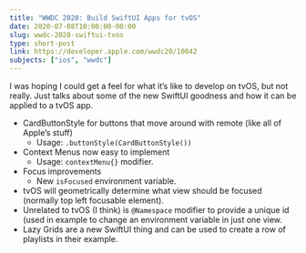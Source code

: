```yaml
---
title: "WWDC 2020: Build SwiftUI Apps for tvOS"
date: 2020-07-08T10:00:00-00:00
slug: wwdc-2020-swiftui-tvos
type: short-post
link: https://developer.apple.com/wwdc20/10042
subjects: ["ios", "wwdc"]
---
```


I was hoping I could get a feel for what it’s like to develop on tvOS, but not really. Just talks about some of the new SwiftUI goodness and how it can be applied to a tvOS app.

* CardButtonStyle for buttons that move around with remote (like all of Apple’s stuff)
    * Usage: `.buttonStyle(CardButtonStyle())`
* Context Menus now easy to implement
    * Usage: `contextMenu{}` modifier.
* Focus improvements
    * New `isFocused` environment variable.
* tvOS will geometrically determine what view should be focused (normally top left focusable element).
* Unrelated to tvOS (I think) is `@Namespace` modifier to provide a unique id (used in example to change an environment variable in just one view.
* Lazy Grids are a new SwiftUI thing and can be used to create a row of playlists in their example.